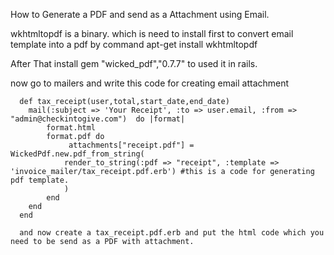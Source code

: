 How to Generate a PDF and send as a Attachment using Email.

wkhtmltopdf is a binary. which is need to install first to convert email template into a pdf by command
    apt-get install wkhtmltopdf

After That install gem "wicked_pdf","0.7.7" to used it in rails.

now go to mailers and write this code for creating email attachment

	  def tax_receipt(user,total,start_date,end_date)
	    mail(:subject => 'Your Receipt', :to => user.email, :from => "admin@checkintogive.com")  do |format|
            format.html
            format.pdf do
				 attachments["receipt.pdf"] = WickedPdf.new.pdf_from_string(
                render_to_string(:pdf => "receipt", :template => 'invoice_mailer/tax_receipt.pdf.erb') #this is a code for generating pdf template.
                )
		    end
    	end
	  end

	  and now create a tax_receipt.pdf.erb and put the html code which you need to be send as a PDF with attachment.



